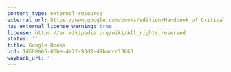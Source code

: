 ```yaml
---
content_type: external-resource
external_url: https://www.google.com/books/edition/Handbook_of_Critical_and_Indigenous_Meth/MJ8R41fRT08C?hl=en&gbpv=1
has_external_license_warning: true
license: https://en.wikipedia.org/wiki/All_rights_reserved
status: ''
title: Google Books
uid: 1d608a65-05be-4e7f-93d8-d9baccc13863
wayback_url: ''
---
```

